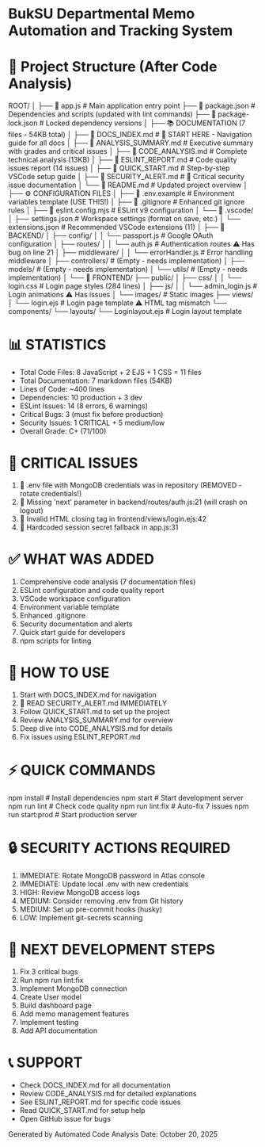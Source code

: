 BukSU Departmental Memo Automation and Tracking System
=======================================================

📁 Project Structure (After Code Analysis)
==========================================

ROOT/
│
├── 📄 app.js                           # Main application entry point
├── 📄 package.json                     # Dependencies and scripts (updated with lint commands)
├── 📄 package-lock.json                # Locked dependency versions
│
├── 📚 DOCUMENTATION (7 files - 54KB total)
│   ├── 📖 DOCS_INDEX.md                # 🎯 START HERE - Navigation guide for all docs
│   ├── 📖 ANALYSIS_SUMMARY.md          # Executive summary with grades and critical issues
│   ├── 📖 CODE_ANALYSIS.md             # Complete technical analysis (13KB)
│   ├── 📖 ESLINT_REPORT.md             # Code quality issues report (14 issues)
│   ├── 📖 QUICK_START.md               # Step-by-step VSCode setup guide
│   ├── 📖 SECURITY_ALERT.md            # 🚨 Critical security issue documentation
│   └── 📖 README.md                    # Updated project overview
│
├── ⚙️ CONFIGURATION FILES
│   ├── 📄 .env.example                 # Environment variables template (USE THIS!)
│   ├── 📄 .gitignore                   # Enhanced git ignore rules
│   ├── 📄 eslint.config.mjs            # ESLint v9 configuration
│   └── 📁 .vscode/
│       ├── settings.json               # Workspace settings (format on save, etc.)
│       └── extensions.json             # Recommended VSCode extensions (11)
│
├── 🔧 BACKEND/
│   ├── config/
│   │   └── passport.js                 # Google OAuth configuration
│   ├── routes/
│   │   └── auth.js                     # Authentication routes ⚠️ Has bug on line 21
│   ├── middleware/
│   │   └── errorHandler.js             # Error handling middleware
│   ├── controllers/                    # (Empty - needs implementation)
│   ├── models/                         # (Empty - needs implementation)
│   └── utils/                          # (Empty - needs implementation)
│
└── 🎨 FRONTEND/
    ├── public/
    │   ├── css/
    │   │   └── login.css               # Login page styles (284 lines)
    │   ├── js/
    │   │   └── admin_login.js          # Login animations ⚠️ Has issues
    │   └── images/                     # Static images
    ├── views/
    │   └── login.ejs                   # Login page template ⚠️ HTML tag mismatch
    └── components/
        └── layouts/
            └── Loginlayout.ejs         # Login layout template

📊 STATISTICS
=============
- Total Code Files: 8 JavaScript + 2 EJS + 1 CSS = 11 files
- Total Documentation: 7 markdown files (54KB)
- Lines of Code: ~400 lines
- Dependencies: 10 production + 3 dev
- ESLint Issues: 14 (8 errors, 6 warnings)
- Critical Bugs: 3 (must fix before production)
- Security Issues: 1 CRITICAL + 5 medium/low
- Overall Grade: C+ (71/100)

🚨 CRITICAL ISSUES
==================
1. 🔴 .env file with MongoDB credentials was in repository (REMOVED - rotate credentials!)
2. 🔴 Missing 'next' parameter in backend/routes/auth.js:21 (will crash on logout)
3. 🔴 Invalid HTML closing tag in frontend/views/login.ejs:42
4. 🔴 Hardcoded session secret fallback in app.js:31

✅ WHAT WAS ADDED
=================
1. Comprehensive code analysis (7 documentation files)
2. ESLint configuration and code quality report
3. VSCode workspace configuration
4. Environment variable template
5. Enhanced .gitignore
6. Security documentation and alerts
7. Quick start guide for developers
8. npm scripts for linting

📖 HOW TO USE
=============
1. Start with DOCS_INDEX.md for navigation
2. 🚨 READ SECURITY_ALERT.md IMMEDIATELY
3. Follow QUICK_START.md to set up the project
4. Review ANALYSIS_SUMMARY.md for overview
5. Deep dive into CODE_ANALYSIS.md for details
6. Fix issues using ESLINT_REPORT.md

⚡ QUICK COMMANDS
================
npm install              # Install dependencies
npm start                # Start development server
npm run lint             # Check code quality
npm run lint:fix         # Auto-fix 7 issues
npm run start:prod       # Start production server

🔒 SECURITY ACTIONS REQUIRED
=============================
1. IMMEDIATE: Rotate MongoDB password in Atlas console
2. IMMEDIATE: Update local .env with new credentials
3. HIGH: Review MongoDB access logs
4. MEDIUM: Consider removing .env from Git history
5. MEDIUM: Set up pre-commit hooks (husky)
6. LOW: Implement git-secrets scanning

🎯 NEXT DEVELOPMENT STEPS
==========================
1. Fix 3 critical bugs
2. Run npm run lint:fix
3. Implement MongoDB connection
4. Create User model
5. Build dashboard page
6. Add memo management features
7. Implement testing
8. Add API documentation

📞 SUPPORT
==========
- Check DOCS_INDEX.md for all documentation
- Review CODE_ANALYSIS.md for detailed explanations
- See ESLINT_REPORT.md for specific code issues
- Read QUICK_START.md for setup help
- Open GitHub issue for bugs

Generated by Automated Code Analysis
Date: October 20, 2025
